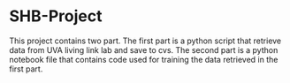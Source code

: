 # SHB-Project


This project contains two part. 
The first part is a python script that retrieve data from UVA living link lab and save to cvs.
The second part is a python notebook file that contains code used for training the data retrieved in the first part. 
